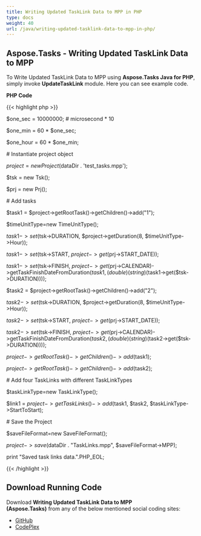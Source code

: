 ```yaml
---
title: Writing Updated TaskLink Data to MPP in PHP
type: docs
weight: 40
url: /java/writing-updated-tasklink-data-to-mpp-in-php/
---
```


## **Aspose.Tasks - Writing Updated TaskLink Data to MPP**
To Write Updated TaskLink Data to MPP using **Aspose.Tasks Java for PHP**, simply invoke **UpdateTaskLink** module. Here you can see example code.

**PHP Code**

{{< highlight php >}}

 $one_sec = 10000000; # microsecond * 10

$one_min = 60 * $one_sec;

$one_hour = 60 * $one_min;

\# Instantiate project object

$project = new Project($dataDir . 'test_tasks.mpp');

$tsk = new Tsk();

$prj = new Prj();

\# Add tasks

$task1 = $project->getRootTask()->getChildren()->add("1");

$timeUnitType=new TimeUnitType();

$task1->set($tsk->DURATION, $project->getDuration(8, $timeUnitType->Hour));

$task1->set($tsk->START, $project->get($prj->START_DATE));

$task1->set($tsk->FINISH, $project->get($prj->CALENDAR)->getTaskFinishDateFromDuration($task1,(double)(string)($task1->get($tsk->DURATION))));

$task2 = $project->getRootTask()->getChildren()->add("2");

$task2->set($tsk->DURATION, $project->getDuration(8, $timeUnitType->Hour));

$task2->set($tsk->START, $project->get($prj->START_DATE));

$task2->set($tsk->FINISH, $project->get($prj->CALENDAR)->getTaskFinishDateFromDuration($task2, (double)(string)($task2->get($tsk->DURATION))));

$project->getRootTask()->getChildren()->add($task1);

$project->getRootTask()->getChildren()->add($task2);

\# Add four TaskLinks with different TaskLinkTypes

$taskLinkType=new TaskLinkType();

$link1 = $project->getTaskLinks()->add($task1, $task2, $taskLinkType->StartToStart);


\# Save the Project

$saveFileFormat=new SaveFileFormat();

$project->save($dataDir . "TaskLinks.mpp", $saveFileFormat->MPP);

print "Saved task links data.".PHP_EOL;

{{< /highlight >}}
## **Download Running Code**
Download **Writing Updated TaskLink Data to MPP (Aspose.Tasks)** from any of the below mentioned social coding sites:

- [GitHub](https://github.com/aspose-tasks/Aspose.Tasks-for-Java/blob/master/Plugins/Aspose_Tasks_Java_for_PHP/src/aspose/tasks/WorkingWithTaskLinks/UpdateTaskLink.php)
- [CodePlex](https://asposetasksjavaphp.codeplex.com/SourceControl/latest#src/aspose/tasks/WorkingWithTaskLinks/UpdateTaskLink.php)
